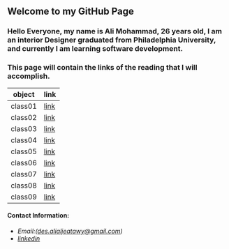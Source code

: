 ## Welcome to my GitHub Page


### Hello Everyone, my name is Ali Mohammad, 26 years old, I am an interior Designer graduated from Philadelphia University, and currently I am learning software development.

### This page will contain the links of the reading that I will accomplish.

object|link
------|------
class01|[link](https://alialjeatawy.github.io/reading-notes201/class-01)
class02|[link](https://alialjeatawy.github.io/reading-notes201/class-02)
class03|[link](https://alialjeatawy.github.io/reading-notes201/class-03)
class04|[link](https://alialjeatawy.github.io/reading-notes201/class-04)
class05|[link](https://alialjeatawy.github.io/reading-notes201/class-05)
class06|[link](https://alialjeatawy.github.io/reading-notes201/class-06)
class07|[link](https://alialjeatawy.github.io/reading-notes201/class-07)
class08|[link](https://alialjeatawy.github.io/reading-notes201/class-08)
class09|[link](https://alialjeatawy.github.io/reading-notes201/class-09)







#### Contact Information:

* *Email:(des.alialjeatawy@gmail.com)*
* *[linkedin](https://www.linkedin.com/in/ali-mohammad1994/)*